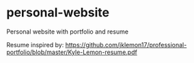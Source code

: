 # personal-website
Personal website with portfolio and resume


Resume inspired by: https://github.com/jklemon17/professional-portfolio/blob/master/Kyle-Lemon-resume.pdf
